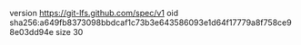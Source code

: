 version https://git-lfs.github.com/spec/v1
oid sha256:a649fb8373098bbdcaf1c73b3e643586093e1d64f17779a8f758ce98e03dd94e
size 30
